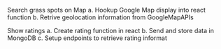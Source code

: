 Search grass spots on Map a. Hookup Google Map display into react function b. Retrive geolocation information from GoogleMapAPIs

Show ratings a. Create rating function in react b. Send and store data in MongoDB c. Setup endpoints to retrieve rating informat
